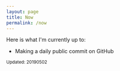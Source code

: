 ```yaml
---
layout: page
title: Now
permalink: /now
---
```


Here is what I'm currently up to:

- Making a daily public commit on GitHub

<small>Updated: 20190502</small>
